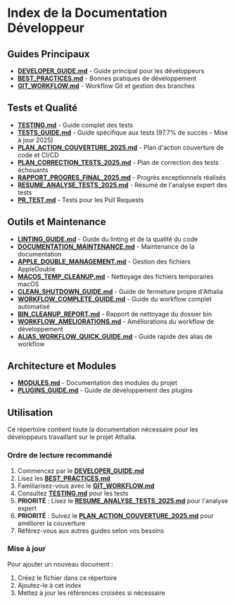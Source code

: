 # Index de la Documentation Développeur

## Guides Principaux

- **[DEVELOPER_GUIDE.md](DEVELOPER_GUIDE.md)** - Guide principal pour les développeurs
- **[BEST_PRACTICES.md](BEST_PRACTICES.md)** - Bonnes pratiques de développement
- **[GIT_WORKFLOW.md](GIT_WORKFLOW.md)** - Workflow Git et gestion des branches

## Tests et Qualité

- **[TESTING.md](TESTING.md)** - Guide complet des tests
- **[TESTS_GUIDE.md](TESTS_GUIDE.md)** - Guide spécifique aux tests (97.7% de succès - Mise à jour 2025)
- **[PLAN_ACTION_COUVERTURE_2025.md](PLAN_ACTION_COUVERTURE_2025.md)** - Plan d'action couverture de code et CI/CD
- **[PLAN_CORRECTION_TESTS_2025.md](PLAN_CORRECTION_TESTS_2025.md)** - Plan de correction des tests échouants
- **[RAPPORT_PROGRES_FINAL_2025.md](RAPPORT_PROGRES_FINAL_2025.md)** - Progrès exceptionnels réalisés
- **[RESUME_ANALYSE_TESTS_2025.md](RESUME_ANALYSE_TESTS_2025.md)** - Résumé de l'analyse expert des tests
- **[PR_TEST.md](PR_TEST.md)** - Tests pour les Pull Requests

## Outils et Maintenance

- **[LINTING_GUIDE.md](LINTING_GUIDE.md)** - Guide du linting et de la qualité du code
- **[DOCUMENTATION_MAINTENANCE.md](DOCUMENTATION_MAINTENANCE.md)** - Maintenance de la documentation
- **[APPLE_DOUBLE_MANAGEMENT.md](APPLE_DOUBLE_MANAGEMENT.md)** - Gestion des fichiers AppleDouble
- **[MACOS_TEMP_CLEANUP.md](MACOS_TEMP_CLEANUP.md)** - Nettoyage des fichiers temporaires macOS
- **[CLEAN_SHUTDOWN_GUIDE.md](CLEAN_SHUTDOWN_GUIDE.md)** - Guide de fermeture propre d'Athalia
- **[WORKFLOW_COMPLETE_GUIDE.md](WORKFLOW_COMPLETE_GUIDE.md)** - Guide du workflow complet automatisé
- **[BIN_CLEANUP_REPORT.md](BIN_CLEANUP_REPORT.md)** - Rapport de nettoyage du dossier bin
- **[WORKFLOW_AMELIORATIONS.md](WORKFLOW_AMELIORATIONS.md)** - Améliorations du workflow de développement
- **[ALIAS_WORKFLOW_QUICK_GUIDE.md](ALIAS_WORKFLOW_QUICK_GUIDE.md)** - Guide rapide des alias de workflow

## Architecture et Modules

- **[MODULES.md](MODULES.md)** - Documentation des modules du projet
- **[PLUGINS_GUIDE.md](PLUGINS_GUIDE.md)** - Guide de développement des plugins

## Utilisation

Ce répertoire contient toute la documentation nécessaire pour les développeurs travaillant sur le projet Athalia.

### Ordre de lecture recommandé

1. Commencez par le **[DEVELOPER_GUIDE.md](DEVELOPER_GUIDE.md)**
2. Lisez les **[BEST_PRACTICES.md](BEST_PRACTICES.md)**
3. Familiarisez-vous avec le **[GIT_WORKFLOW.md](GIT_WORKFLOW.md)**
4. Consultez **[TESTING.md](TESTING.md)** pour les tests
5. **PRIORITÉ** : Lisez le **[RESUME_ANALYSE_TESTS_2025.md](RESUME_ANALYSE_TESTS_2025.md)** pour l'analyse expert
6. **PRIORITÉ** : Suivez le **[PLAN_ACTION_COUVERTURE_2025.md](PLAN_ACTION_COUVERTURE_2025.md)** pour améliorer la couverture
7. Référez-vous aux autres guides selon vos besoins

### Mise à jour

Pour ajouter un nouveau document :
1. Créez le fichier dans ce répertoire
2. Ajoutez-le à cet index
3. Mettez à jour les références croisées si nécessaire
